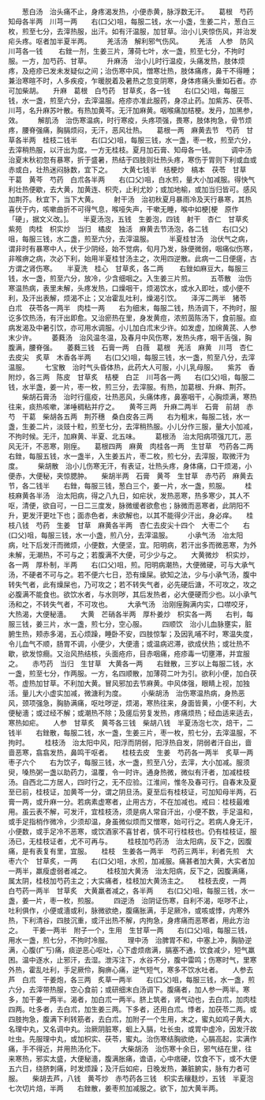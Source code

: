 <!-- { "loadSidebar": true } -->
　　葱白汤　治头痛不止，身疼渴发热，小便赤黄，脉浮数无汗。　　葛根　芍药　知母各半两　川芎一两　　右(口父)咀，每服二钱，水一小盏，生姜二片，葱白三枚，煎至七分，去滓热服，出汗。如有汗温服，加甘草。治小儿夹惊伤风，并治发疟头疼。呕者加半夏半两。
　　羌活汤　解利邪气伤风。
　　羌活　人参　防风　川芎各一钱
　　右銼一剂，生姜三片，薄荷七叶，水一盏，煎至七分，不拘时服。一方，加芍药、甘草。
　　升麻汤　治小儿时行温疫，头痛发热，肢体烦疼，及疮疹已发未发疑似之间；治伤寒中风，憎寒壮热，肢体痛疼，鼻干不得睡；兼治寒暄不时，人多疾疫，乍暖脱着及暑热之忽变阴寒，身体疼痛头重如石者。亦可加柴胡。　　升麻　葛根　白芍药　甘草炙，各一钱　　右(口父)咀，每服三钱，水一盏，煎至六分，去滓温服。疮疹亦准此服药，身凉止药。加紫苏、茯苓、川芎，名升麻苏叶散。有热加黄芩。无汗加麻黄。咽喉痛加桔梗。发丹，加黑参，效。
　　解肌汤　治伤寒温病，时行寒疫，头疼项强，畏寒，肢体拘急，骨节烦疼，腰脊强痛，胸膈烦闷，无汗，恶风壮热。　　葛根一两　麻黄去节　芍药　甘草各半两　桂枝二钱半　　右(口父)咀，每服三钱，水一盏，枣一枚，煎至六分，去滓稍热服，以汗出为度。一方无桂枝。夏月加石膏、知母各一钱。
　　调中汤　治夏末秋初忽有暴寒，折于盛暑，热结于四肢则壮热头疼，寒伤于胃则下利或血或赤或白，壮热迷闷脉数，宜下之。　　大黄七钱半　桔梗炒　槁本　茯苓　甘草　干葛　黄芩　芍药　白朮各半两　　右(口父)咀，白水煎，量大小加减服。得快气利壮热便歇，去大黄，加黄连、枳壳，止利尤妙；或加地榆，或加当归皆可。感风加荆芥。秋宜下，当下大黄。
　　射干汤　治初秋夏月暴雨冷及天行暴寒，其热喜伏于内，咳嗽曲折不可得气息，喉哑失声，干嗽无睡，喉中如梗[梗　原作「硬」，据文义改。]。　　半夏汤泡，五钱　生姜泡，四钱　射干　杏仁　甘草炙　紫苑　肉桂　枳实炒　当归　橘皮　独活　麻黄去节汤泡，各二钱　　右(口父)咀，每服三钱，水二盏，煎至六分，去滓温服。
　　半夏桂甘汤　治伏气之病，谓非时有暴寒中人，伏于少阴经，始不觉病，旬月乃发，脉便微弱，咽痛似伤寒，非喉痹之病，次必下利，始用半夏桂甘汤主之，次用四逆散。此病一二日便瘥，古方谓之肾伤寒。　　半夏洗　桂心　甘草炙，各二两
　　右銼如麻豆大，每服三钱，水一盏，煎至六分，放冷，少含细咽之。入生姜三片煎。
　　五苓散　治伤寒温热病，表里未解，头疼发热，口燥咽干，烦渴饮水，或水入即吐，或小便不利，及汗出表解，烦渴不止；又冶霍乱吐利，燥渴引饮。　　泽泻二两半　猪苓　白朮　茯苓各一两半　肉桂一两　　右为细末，每服二钱，热汤调下，不拘时，服讫多饮热汤，有汗出即愈。又治瘀热在里，身发黄痘，浓煎茵陈汤下，食前服。疸病发渴及中暑引饮，亦可用水调服。小儿加白朮末少许。如发虚，加绵黄芪、人参末少许。
　　萎蕤汤　治风温冬温，及春月中风伤寒，发热头疼，咽干舌强，胸腹满，腰脊强。　　萎蕤三钱　石膏一两　白薇　葛根　羌活　麻黄　川芎　杏仁去皮尖　炙草　木香各半两　　右(口父)咀，每服三钱，水一盏，煎至八分，去滓温服。
　　七宝散　治时气头昏体热，此药大人可服，小儿乳母服。　　紫苏　香附炒，各三两　陈皮　甘草炙　桔梗　白芷　川芎各一两　　右(口父)咀，每服二钱，水半盏，姜一片，枣一枚，煎三分，去滓服。有热，加葛根、升麻、荆芥。
　　柴胡石膏汤　治时行瘟疫，壮热恶风，头痛体疼，鼻塞咽干，心胸烦满，寒热往来，痰热咳嗽，涕唾稠粘并疗之。　　黄芩三两　升麻二两半　石膏　前胡　赤芍　干葛　柴胡各五两　荆芥穗　桑白皮各三两　　右为粗末，每服二钱，水一盏，生姜二片，淡豉十粒，煎至七分，去滓稍热服。小儿分作三服，量大小加减，不拘时候。无汗，加麻黄、半夏、北五味。
　　葛根汤　治太阳病项强兀兀，恶风无汗，不恶寒，刚痓。　　葛根四两　麻黄　肉桂各一两　生甘草　芍药各二两　　右銼，每服五钱，水一盏半，入生姜五片，枣二枚，煎七分，去滓服，取微汗为度。
　　柴胡散　治小儿伤寒无汗，有表证，壮热头疼，身体痛，口干烦渴，小便赤，大便秘，夹惊腮肿。　　柴胡半两　石膏　黄芩　生甘草　赤芍药　麻黄去节，各二钱半　　右銼，每服三钱，葱白三个，姜一片，水一盏，煎服。
　　桂枝麻黄各半汤　治太阳病，得之八九日，如疟状，发热恶寒，热多寒少，其人不呕，清便，欲自可，一日二三度发，脉微缓者欲愈也；脉微而恶寒者，此阴阳不升，更发汗更吐下也；面赤色者，未欲解也，以其不能得少汗出，身必痒。　　桂枝八钱　芍药　生姜　甘草　麻黄各半两　杏仁去皮尖十四个　大枣二个　　右(口父)咀，每服三钱，水一小盏，煎八分，去滓温服。
　　小承气汤　冶太阳病，吐下后发汗而微烦，小便数，大便坚，宜。阳明病，若汗出多而微恶寒，为外未解，无潮热，不可与之；若腹满不大便，可少少与之。　　大黄微炒　枳实炒，各一两　厚朴制，半两　　右(口父)咀，煎。阳明病潮热，大便微硬，可与大承气汤，不硬者不可与之。若不便六七日，恐有燥屎。欲知之法，少与小承气汤，腹中转失气者，此有燥屎也，乃可攻之；若不转失气者，必先硬后溏，不可攻之，攻之必腹满不能食也。欲饮水者，与水则哕，其后发热者，必大便硬而少也。以小承气汤和之，不转失气者，不可攻也。
　　大承气汤　治刚痓胸满内实，口噤咬牙，大热渴，大便秘濇。　　大黄　芒硝各半两　厚朴姜炒　枳实各一两　　右判，每服三钱，姜三片，水一盏，煎七分，空心服。
　　四顺饮　治小儿血脉壅实，脏腑生热，颊赤多渴，五心烦躁，睡卧不安，四肢惊掣；及因乳哺不时，寒温失度，令儿血气不顺，肠胃不调，小便少，大便濇；或温病迟滞，欲成伏热；或壮热不歇，欲发惊癎。又治风热结核，头面疮疖，目赤咽痛，疮疹毒一切壅滞，并宜服之。　　赤芍药　当归　生甘草　大黄各一两　　右銼散，三岁以上每服二钱，水一盏，煎至七分，作两服。一方，名四顺散，加薄荷二叶为引。欲利小便，加白茯苓。虚热加甘草。不利加大黄。冒风邪加去节麻黄。中风体强，眼睛上视，加独活。量儿大小虚实加减，微溏利为度。
　　小柴胡汤　治伤寒温热病，身热恶风，颈项强急，胸胁满痛，呕吐哕逆，烦渴，寒热往来，身面皆黄，小便不利，大便秘濇；或过经不解；或潮热不除；及瘥后劳复发热，疼痛烦热；经血适来适去，寒热如疟。　　人参　甘草炙　黄芩各三钱　柴胡八钱　半夏汤泡七次，焙干，二钱半　　右銼散，每服二钱，水一盏，生姜三片，枣一枚，煎七分，去滓温服，不拘时。
　　桂枝汤　治太阳中风，阳浮而阴弱，阳浮热自发，阴弱者汗自出，啬啬恶寒，翕翕发热，鼻鸣干呕者。　　桂枝去皮　生姜　芍药各一两半　炙草一两　枣子六个　　右为饮子，每服三钱，水一盏，煎至八分，去滓，大小加减。服须臾，嗓热粥一盏以助药力，温覆，令一时许。通身热微，微似有汗者，加减桂枝汤。自西北二方居人，四时行之，无不应验。江淮间，惟冬及春可行。自春末及夏至已前，桂枝证，加黄芩一分，谓之阴旦汤。夏至后有桂枝证，可加知母半两，石膏一两，或升麻一分。若病素虚寒者，止用古方，不在加减也。戒曰：桂枝最难用。虽云表不解，可发汗，宜桂枝汤，须是病人常自汗出，小便不数，手足温和，或手足指梢作微冷，少须却温，身虽微似烦而又憎寒，始可行之。若病人身无汗，小便数，或手足冷不恶寒，或饮酒家不喜甘者，慎不可行桂枝也。仍有桂枝证，服汤已，无桂枝证者，尤不可再与。
　　桂枝加芍药汤　治太阳病，反下之，因腹痛，是有表复有里，宜服。　　桂枝　生姜各一两半　芍药三两半，利者先煎　大枣六个　甘草炙，一两　　右(口父)咀，水煎，加减服。痛甚者加大黄，大实者加一两半，羸瘦虚弱者减之。
　　桂枝加大黄汤　治太阳病，反下之，因腹满痛，属太阴，桂枝加芍药主之；大实痛者，桂枝加大黄汤主之。　　桂枝去皮，一两　白芍药一两半　甘草炙　大黄羸者减之，各半两　　右(口父)咀，每服三钱，水一盏，姜一片，枣一枚，煎服。
　　四逆汤　治阴证伤寒，自利不渴，呕哕不止，吐利俱作，小便或濇或利，脉微欲绝，腹痛胀满，手足厥冷，或咳或悸，内寒外热，下利清谷，四肢沉重，或汗出热不解，内拘急，身疼痛而恶寒者，用此方治之。　　干姜一两半　附子一个，生用　生甘草一两　　右(口父)咀，每服三钱，用水一盏，煎七分，不拘时冷服。
　　理中汤　治脾胃不和，中塞上冲，胸胁逆满，心腹(疒丂)痛，痰逆恶心呕吐，心下虚烦痞满，膈塞不通，饮食减少，短气羸困。温中逐水，止邪汗，去湿。泄泻注下，水谷不分，腹中雷鸣；伤寒时气，里寒外热，霍乱吐利，手足厥伶，胸痹心痛，逆气短气，寒多不饮水吐者。　　人参去芦　白朮　干姜炮，各三两　炙草一两半　　右(口父)咀，每服三钱，水一盏，煎六分，去滓带热服，空心食前；或研细末白汤调下。腹痛者，加人参一两半。寒多，加干姜一两半。渴者，加白朮一两半。脐上筑者，肾气动也，去白朮，加肉桂四两。吐多者，去白朮，加生姜三两。下多者，还用白朮。悸者，加茯苓二两。或四肢拘急，腹满下利转筋者，去白朮，加附子一个生用，末之，蜜丸如鸡子黄大，名理中丸，又名调中丸。治厥阴脏寒，蛔上入膈，吐长虫，或胃中虚冷，因发汗故吐虫。先服理中丸，或加枳实、茯苓，蜜丸。治伤寒结胸欲绝，心膈高起，实满作痛，手不得近，并用热汤化下。
　　大柴胡汤　治伤寒十余日，邪气结在里，往来寒热，邪实太盛，大便秘濇，腹满胀痛，谵语，心中痞硬，饮食不下，或不大便五六日，绕脐刺痛，时发烦躁；及汗后如疟，日晚发热，兼脏腑实，脉有力者可服。　　柴胡去芦，八钱　黄芩炒　赤芍药各三钱　枳实去穰麸炒，五钱　半夏泡七次切片焙，半两　　右銼散，姜枣煎加减服之。欲下，加大黄半两。

